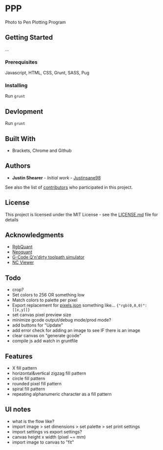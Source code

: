 # PPP
Photo to Pen Plotting Program

## Getting Started
...

### Prerequisites
Javascript, HTML, CSS, Grunt, SASS, Pug

### Installing

Run `grunt`

## Devlopment

Run `grunt`

## Built With

* Brackets, Chrome and Github

## Authors

* **Justin Shearer** - *Initial work* - [Justinsane98](https://github.com/Justinsane98)

See also the list of [contributors](https://github.com/your/project/contributors) who participated in this project.

## License

This project is licensed under the MIT License - see the [LICENSE.md](LICENSE.md) file for details

## Acknowledgments

* [RgbQuant](https://github.com/leeoniya/RgbQuant.js)
* [Neoquant](https://github.com/unindented/neuquant-js)
* [G-Code Q'n'dirty toolpath simulator](https://nraynaud.github.io/webgcode/)
* [NC Viewer](https://ncviewer.com/)

## Todo
* crop?
* Set colors to 256 OR something low
* Match colors to palette per pixel
* Export replacement for [pixels.json](pixels.json) something like... `{"rgb(0,0,0)":[[x,y]]}`
* set canvas pixel preview size
* minimize gcode output/debug mode/prod mode?
* add buttons for "Update"
* add error check for adding an image to see IF there is an image
* clear canvas on "generate gcode"
* compile js add watch in gruntfile

## Features
* X fill pattern
* horizontal&vertical zigzag fill pattern
* circle fill pattern
* rounded pixel fill pattern
* spiral fill pattern
* repeating alphanumeric character as a fill pattern

## UI notes
* what is the flow like?
* import image > set dimensions > set palette > set print settings
* import settings vs export settings?
* canvas height x width (pixel ~= mm)
* import image to canvas to "fit"
